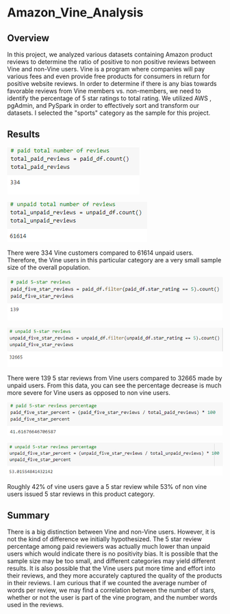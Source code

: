 # Amazon_Vine_Analysis

## Overview

In this project, we analyzed various datasets containing Amazon product reviews to determine the ratio of positive to non positive reviews between Vine and non-Vine users. Vine is a program where companies will pay various fees and even provide free products for consumers in return for positive website reviews. In order to determine if there is any bias towards favorable reviews from Vine members vs. non-members, we need to identify the percentage of 5 star ratings to total rating.  We utilized AWS , pgAdmin, and PySpark in order to effectively sort and transform our datasets. I selected the "sports" category as the sample for this project.

## Results
![](https://github.com/WIPartain/Amazon_Vine_Analysis/blob/main/images/paidreview.png)

![](https://github.com/WIPartain/Amazon_Vine_Analysis/blob/main/images/unpaidreview.png)

There were 334 Vine customers compared to 61614 unpaid users. Therefore, the Vine users in this particular category are a very small sample size of the overall population.  

![](https://github.com/WIPartain/Amazon_Vine_Analysis/blob/main/images/paidfivestar.png)

![](https://github.com/WIPartain/Amazon_Vine_Analysis/blob/main/images/unpaidfivestar.png)

There were 139 5 star reviews from Vine users compared to 32665 made by unpaid users.  From this data, you can see the percentage decrease is much more severe for Vine users as opposed to non vine users.

![](https://github.com/WIPartain/Amazon_Vine_Analysis/blob/main/images/paidpercent.png)

![](https://github.com/WIPartain/Amazon_Vine_Analysis/blob/main/images/unpaidpercent.png)

Roughly 42% of vine users gave a 5 star review while 53% of non vine users issued 5 star reviews in this product category.

## Summary
There is a big distinction between Vine and non-Vine users.  However, it is not the kind of difference we initially hypothesized.  The 5 star review percentage among paid reviewers was actually much lower than unpaid users which would indicate there is no positivity bias.  It is possible that the sample size may be too small, and different categories may yield different results.  It is also possible that the Vine users put more time and effort into their reviews, and they more accurately captured the quality of the products in their reviews.  I am curious that if we counted the average number of words per review, we may find a correlation between the number of stars, whether or not the user is part of the vine program, and the number words used in the reviews.
